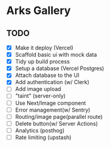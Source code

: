 # Arks Gallery

## TODO

- [x] Make it deploy (Vercel)
- [x] Scaffold basic ui with mock data
- [x] Tidy up build process
- [x] Setup a database (Vercel Postgres)
- [x] Attach database to the UI
- [x] Add authentication (w/ Clerk)
- [ ] Add image upload
- [ ] "taint" (server-only)
- [ ] Use Next/Image component
- [ ] Error management(w/ Sentry)
- [ ] Routing/image page(parallel route)
- [ ] Delete button(w/ Server Actions)
- [ ] Analytics (posthog)
- [ ] Rate limiting (upstash)
